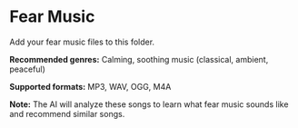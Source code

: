 # Fear Music

Add your fear music files to this folder.

**Recommended genres:** Calming, soothing music (classical, ambient, peaceful)

**Supported formats:** MP3, WAV, OGG, M4A

**Note:** The AI will analyze these songs to learn what fear music sounds like and recommend similar songs.

